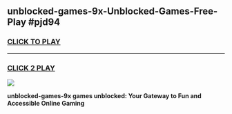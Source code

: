 
## unblocked-games-9x-Unblocked-Games-Free-Play #pjd94
<h3>
<a href="https://us.freeplayer.one?title=unblocked-games-9x&ref=9M">CLICK TO PLAY</a></h3>
<hr>

<h3>
<a href="https://us.freeplayer.one?title=unblocked-games-9x&ref=9M">CLICK 2 PLAY</a>
  
</h3>

<a href="https://us.freeplayer.one?title=unblocked-games-9x&ref=9M"><img src="https://clearcache.store/games.png"></a>


**unblocked-games-9x games unblocked: Your Gateway to Fun and Accessible Online Gaming**
